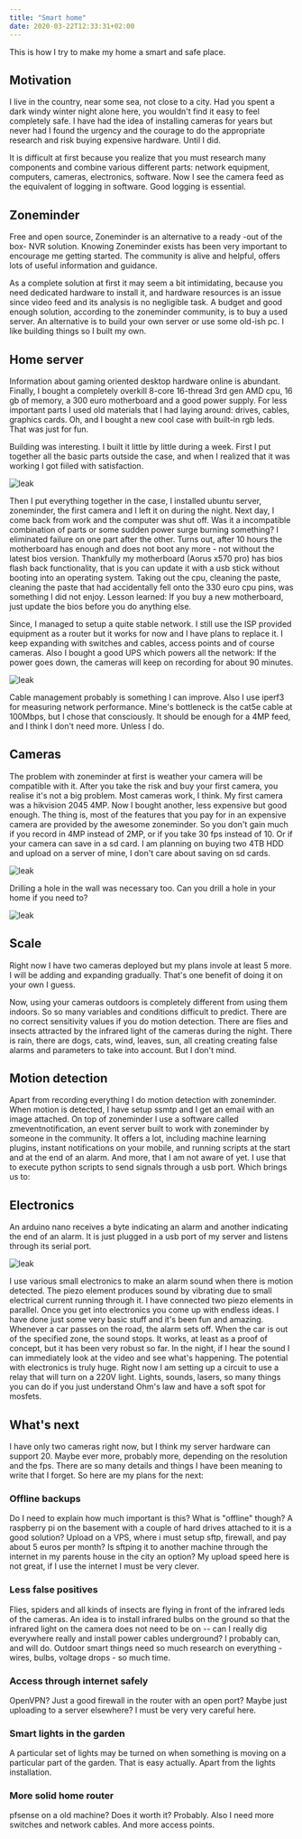 ```yaml
---
title: "Smart home"
date: 2020-03-22T12:33:31+02:00
---
```



This is how I try to make my home a smart and safe place. 

## Motivation
I live in the country, near some sea, not close to a city. Had you spent a dark windy winter night alone here, you wouldn't find it easy to feel completely safe. I have had the idea of installing cameras for years but never had I found the urgency and the courage to do the appropriate research and risk buying expensive hardware. Until I did.

It is difficult at first because you realize that you must research many components and combine various different parts: network equipment, computers, cameras, electronics, software. Now I see the camera feed as the equivalent of logging in software. Good logging is essential.

## Zoneminder
Free and open source,  Zoneminder is an alternative to a ready -out of the box- NVR solution. Knowing Zoneminder exists has been very important to encourage me getting started. The community is alive and helpful, offers lots of useful information and guidance.

As a complete solution at first it may seem a bit intimidating, because you need dedicated hardware to install it, and hardware resources is an issue since video feed and its analysis is no negligible task. A budget and good enough solution, according to the zoneminder community, is to buy a used server. An alternative is to build your own server or use some old-ish pc. I like building things so I built my own.

## Home server
Information about gaming oriented desktop hardware online is abundant. Finally, I bought a completely overkill 8-core 16-thread 3rd gen AMD cpu, 16 gb of memory, a 300 euro motherboard and a good power supply. For less important parts I used old materials that I had laying around: drives, cables, graphics cards. Oh, and I bought a new cool case with built-in rgb leds. That was just for fun.

Building was interesting. I built it little by little during a week. First I put together all the basic parts outside the case, and when I realized that it was working I got fiiled with satisfaction. 

![leak](/img/serverpost.jpg)

Then I put everything together in the case, I installed ubuntu server, zoneminder, the first camera and I left it on during the night. Next day, I come back from work and the computer was shut off. Was it a incompatible combination of parts or some sudden power surge burning something? I eliminated failure on one part after the other. Turns out, after 10 hours the motherboard has enough and does not boot any more - not without the latest bios version. Thankfully my motherboard (Aorus x570 pro) has bios flash back functionality, that is you can update it with a usb stick without booting into an operating system. Taking out the cpu, cleaning the paste, cleaning the paste that had accidentally fell onto the 330 euro cpu pins, was something I did not enjoy. Lesson learned: If you buy a new motherboard, just update the bios before you do anything else.

Since, I managed to setup a quite stable network. I still use the ISP provided equipment as a router but it works for now and I have plans to replace it. I keep expanding with switches and cables, access points and of course cameras. Also I bought a good UPS which powers all the network: If the power goes down, the cameras will keep on recording for about 90 minutes. 

![leak](/img/cables.jpg)

Cable management probably is something I can improve. Also I use iperf3 for measuring network performance. Mine's bottleneck is the cat5e cable at 100Mbps, but I chose that consciously. It should be enough for a 4MP feed, and I think I don't need more. Unless I do.

## Cameras
The problem with zoneminder at first is weather your camera will be compatible with it. After you take the risk and buy your first camera, you realise it's not a big problem. Most cameras work, I think. My first camera was a hikvision 2045 4MP. Now I bought another, less expensive but good enough. The thing is, most of the features that you pay for in an expensive camera are provided by the awesome zoneminder. So you don't gain much if you record in 4MP instead of 2MP, or if you take 30 fps instead of 10. Or if your camera can save in a sd card. I am planning on buying two 4TB HDD and upload on a server of mine, I don't care about saving on sd cards.

![leak](/img/cam1.jpg)

Drilling a hole in the wall was necessary too. Can you drill a hole in your home if you need to?

![leak](/img/wallhole.jpg)

## Scale
Right now I have two cameras deployed but my plans invole at least 5 more. I will be adding and expanding gradually. That's one benefit of doing it on your own I guess.

Now, using your cameras outdoors is completely different from using them indoors. So so many variables and conditions difficult to predict. There are no correct sensitivity values if you do motion detection. There are flies and insects attracted by the infrared light of the cameras during the night. There is rain, there are dogs, cats, wind, leaves, sun, all creating creating false alarms and parameters to take into account. But I don't mind. 

## Motion detection
Apart from recording everything I do motion detection with zoneminder. When motion is detected, I have setup ssmtp and I get an email with an image attached. On top of zoneminder I use a software called zmeventnotification, an event server built to work with zoneminder by someone in the community. It offers a lot, including machine learning plugins, instant notifications on your mobile, and running scripts at the start and at the end of an alarm. And more, that I am not aware of yet. I use that to execute python scripts to send signals through a usb port. Which brings us to:

## Electronics
An arduino nano receives a byte indicating an alarm and another indicating the end of an alarm. It is just plugged in a usb port of my server and listens through its serial port. 

![leak](/img/arduino.jpg)

I use various small electronics to make an alarm sound when there is motion detected. The piezo element produces sound by vibrating due to small electrical current running through it. I have connected two piezo elements in parallel. Once you get into electronics you come up with endless ideas. I have done just some very basic stuff and it's been fun and amazing. Whenever a car passes on the road, the alarm sets off. When the car is out of the specified zone, the sound stops. It works, at least as a proof of concept, but it has been very robust so far. In the night, if I hear the sound I can immediately look at the video and see what's happening. The potential with electronics is truly huge. Right now I am setting up a circuit to use a relay that will turn on a 220V light. Lights, sounds, lasers, so many things you can do if you just understand Ohm's law and have a soft spot for mosfets.

## What's next
I have only two cameras right now, but I think my server hardware can support 20. Maybe ever more, probably more, depending on the resolution and the fps. There are so many details and things I have been meaning to write that I forget. So here are my plans for the next:

### Offline backups
Do I need to explain how much important is this? What is "offline" though? A raspberry pi on the basement with a couple of hard drives attached to it is a good solution? Upload on a VPS, where i must setup sftp, firewall, and pay about 5 euros per month? Is sftping it to another machine through the internet in my parents house in the city an option? My upload speed here is not great, if I use the internet I must be very clever.

### Less false positives
Flies, spiders and all kinds of insects are flying in front of the infrared leds of the cameras. An idea is to install infrared bulbs on the ground so that the infrared light on the camera does not need to be on -- can I really dig everywhere really and install power cables underground? I probably can, and will do. Outdoor smart things need so much research on everything - wires, bulbs, voltage drops - so much time.

### Access through internet safely
OpenVPN? Just a good firewall in the router with an open port? Maybe just uploading to a server elsewhere? I must be very very careful here.

### Smart lights in the garden
A particular set of lights may be turned on when something is moving on a particular part of the garden. That is easy actually. Apart from the lights installation.

### More solid home router
pfsense on a old machine? Does it worth it? Probably. Also I need more switches and network cables. And more access points.
